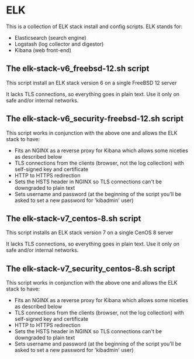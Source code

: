 # ELK
This is a collection of ELK stack install and config scripts. ELK stands for:

- Elasticsearch (search engine)
- Logstash (log collector and digestor)
- Kibana (web front-end)

## The elk-stack-v6_freebsd-12.sh script
This script install an ELK stack version 6 on a single FreeBSD 12 server

It lacks TLS connections, so everything goes in plain text. Use it only on safe and/or internal networks.

## The elk-stack-v6_security-freebsd-12.sh script
This script works in conjunction with the above one and allows the ELK stack to have:

- Fits an NGINX as a reverse proxy for Kibana which allows some niceties as described below
- TLS connections from the clients (browser, not the log collection) with self-signed key and certificate
- HTTP to HTTPS redirection
- Sets the HSTS header in NGINX so TLS connections can't be downgraded to plain text
- Sets username and password (at the beginning of the script you'll be asked to set a new password for 'kibadmin' user)

## The elk-stack-v7_centos-8.sh script
This script installs an ELK stack version 7 on a single CenOS 8 server

It lacks TLS connections, so everything goes in plain text. Use it only on safe and/or internal networks.

## The elk-stack-v7_security_centos-8.sh script
This script works in conjunction with the above one and allows the ELK stack to have:

- Fits an NGINX as a reverse proxy for Kibana which allows some niceties as described below
- TLS connections from the clients (browser, not the log collection) with self-signed key and certificate
- HTTP to HTTPS redirection
- Sets the HSTS header in NGINX so TLS connections can't be downgraded to plain text
- Sets username and password (at the beginning of the script you'll be asked to set a new password for 'kibadmin' user)
